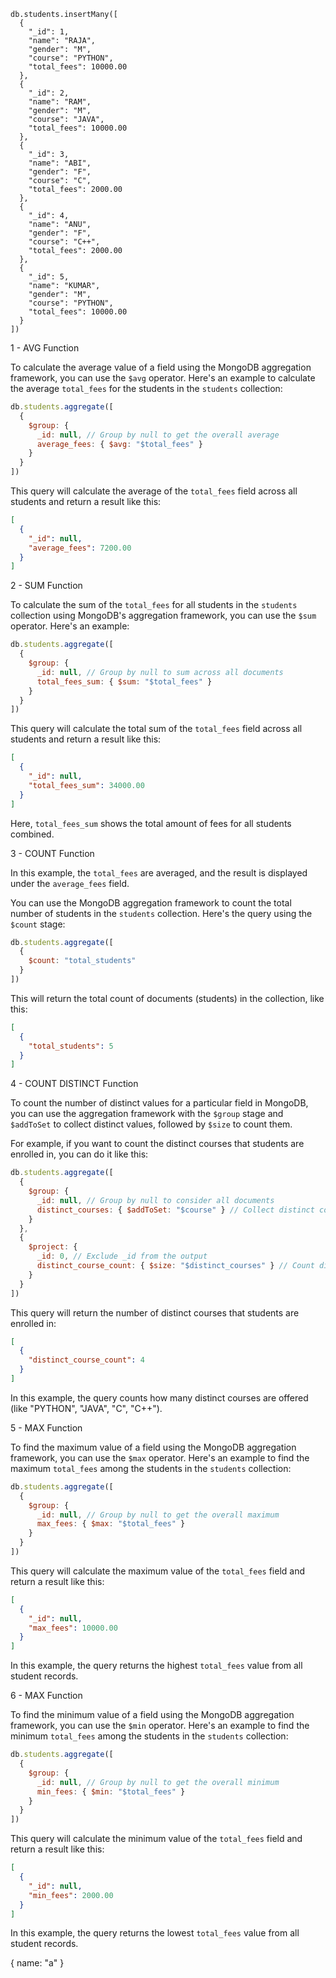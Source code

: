 

```
db.students.insertMany([
  {
    "_id": 1,
    "name": "RAJA",
    "gender": "M",
    "course": "PYTHON",
    "total_fees": 10000.00
  },
  {
    "_id": 2,
    "name": "RAM",
    "gender": "M",
    "course": "JAVA",
    "total_fees": 10000.00
  },
  {
    "_id": 3,
    "name": "ABI",
    "gender": "F",
    "course": "C",
    "total_fees": 2000.00
  },
  {
    "_id": 4,
    "name": "ANU",
    "gender": "F",
    "course": "C++",
    "total_fees": 2000.00
  },
  {
    "_id": 5,
    "name": "KUMAR",
    "gender": "M",
    "course": "PYTHON",
    "total_fees": 10000.00
  }
])
```

1 - AVG Function

To calculate the average value of a field using the MongoDB aggregation framework, you can use the `$avg` operator. Here's an example to calculate the average `total_fees` for the students in the `students` collection:

```js
db.students.aggregate([
  {
    $group: {
      _id: null, // Group by null to get the overall average
      average_fees: { $avg: "$total_fees" }
    }
  }
])
```

This query will calculate the average of the `total_fees` field across all students and return a result like this:

```json
[
  {
    "_id": null,
    "average_fees": 7200.00
  }
]
```

2 - SUM Function

To calculate the sum of the `total_fees` for all students in the `students` collection using MongoDB's aggregation framework, you can use the `$sum` operator. Here's an example:

```js
db.students.aggregate([
  {
    $group: {
      _id: null, // Group by null to sum across all documents
      total_fees_sum: { $sum: "$total_fees" }
    }
  }
])
```

This query will calculate the total sum of the `total_fees` field across all students and return a result like this:

```json
[
  {
    "_id": null,
    "total_fees_sum": 34000.00
  }
]
```

Here, `total_fees_sum` shows the total amount of fees for all students combined.


3 - COUNT Function

In this example, the `total_fees` are averaged, and the result is displayed under the `average_fees` field.

You can use the MongoDB aggregation framework to count the total number of students in the `students` collection. Here's the query using the `$count` stage:

```js
db.students.aggregate([
  {
    $count: "total_students"
  }
])
```

This will return the total count of documents (students) in the collection, like this:

```json
[
  {
    "total_students": 5
  }
]
```

4 - COUNT DISTINCT Function

To count the number of distinct values for a particular field in MongoDB, you can use the aggregation framework with the `$group` stage and `$addToSet` to collect distinct values, followed by `$size` to count them.

For example, if you want to count the distinct courses that students are enrolled in, you can do it like this:

```js
db.students.aggregate([
  {
    $group: {
      _id: null, // Group by null to consider all documents
      distinct_courses: { $addToSet: "$course" } // Collect distinct courses
    }
  },
  {
    $project: {
      _id: 0, // Exclude _id from the output
      distinct_course_count: { $size: "$distinct_courses" } // Count distinct courses
    }
  }
])
```

This query will return the number of distinct courses that students are enrolled in:

```json
[
  {
    "distinct_course_count": 4
  }
]
```

In this example, the query counts how many distinct courses are offered (like "PYTHON", "JAVA", "C", "C++").

5 - MAX Function

To find the maximum value of a field using the MongoDB aggregation framework, you can use the `$max` operator. Here's an example to find the maximum `total_fees` among the students in the `students` collection:

```js
db.students.aggregate([
  {
    $group: {
      _id: null, // Group by null to get the overall maximum
      max_fees: { $max: "$total_fees" }
    }
  }
])
```

This query will calculate the maximum value of the `total_fees` field and return a result like this:

```json
[
  {
    "_id": null,
    "max_fees": 10000.00
  }
]
```

In this example, the query returns the highest `total_fees` value from all student records.

6 - MAX Function 

To find the minimum value of a field using the MongoDB aggregation framework, you can use the `$min` operator. Here's an example to find the minimum `total_fees` among the students in the `students` collection:

```js
db.students.aggregate([
  {
    $group: {
      _id: null, // Group by null to get the overall minimum
      min_fees: { $min: "$total_fees" }
    }
  }
])
```

This query will calculate the minimum value of the `total_fees` field and return a result like this:

```json
[
  {
    "_id": null,
    "min_fees": 2000.00
  }
]
```

In this example, the query returns the lowest `total_fees` value from all student records.

{ name: "a" }